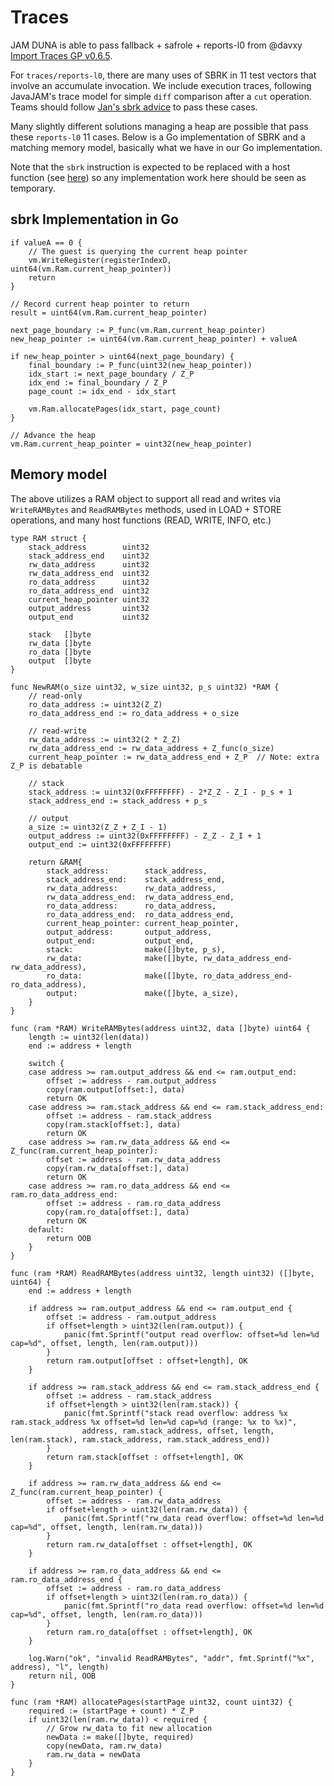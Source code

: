# Traces 

JAM DUNA is able to pass fallback + safrole + reports-l0 from @davxy [Import Traces GP v0.6.5](https://github.com/davxy/jam-test-vectors/pull/45).

For `traces/reports-l0`, there are many uses of SBRK in 11 test vectors that involve an accumulate invocation.  We include execution traces, following JavaJAM's trace model for simple `diff` comparison after a `cut` operation.  Teams should follow [Jan's sbrk advice](https://paritytech.github.io/matrix-archiver/archive/_21ddsEwXlCWnreEGuqXZ_3Apolkadot.io/index.html#$_RkIlMDNZrROw_6WDXpbllO2VSbjY1FNTIfDjVZhhdw) to pass these cases. 

Many slightly different solutions managing a heap are possible that pass these `reports-l0` 11 cases.  Below is a Go implementation of SBRK and a matching memory model, basically what we have in our Go implementation.  

Note that the `sbrk` instruction is expected to be replaced with a host function (see [here](https://paritytech.github.io/matrix-archiver/archive/_21ddsEwXlCWnreEGuqXZ_3Apolkadot.io/index.html#$JU2fAJu00hr9dA0Yta2nmFhErxNHT5f_hXn2PZyckjg)) so any implementation work here should be seen as temporary.    

## sbrk Implementation in Go

```
if valueA == 0 {
	// The guest is querying the current heap pointer
	vm.WriteRegister(registerIndexD, uint64(vm.Ram.current_heap_pointer))
	return
}

// Record current heap pointer to return
result = uint64(vm.Ram.current_heap_pointer)

next_page_boundary := P_func(vm.Ram.current_heap_pointer)
new_heap_pointer := uint64(vm.Ram.current_heap_pointer) + valueA

if new_heap_pointer > uint64(next_page_boundary) {
	final_boundary := P_func(uint32(new_heap_pointer))
	idx_start := next_page_boundary / Z_P
	idx_end := final_boundary / Z_P
	page_count := idx_end - idx_start

    vm.Ram.allocatePages(idx_start, page_count)
}

// Advance the heap
vm.Ram.current_heap_pointer = uint32(new_heap_pointer)
```

## Memory model 

The above utilizes a RAM object to support all read and writes via `WriteRAMBytes` and `ReadRAMBytes` methods, used in LOAD + STORE operations, and many host functions (READ, WRITE, INFO, etc.)

```
type RAM struct {
	stack_address        uint32
	stack_address_end    uint32
	rw_data_address      uint32
	rw_data_address_end  uint32
	ro_data_address      uint32
	ro_data_address_end  uint32
	current_heap_pointer uint32
	output_address       uint32
	output_end           uint32

	stack   []byte
	rw_data []byte
	ro_data []byte
	output  []byte
}

func NewRAM(o_size uint32, w_size uint32, p_s uint32) *RAM {
	// read-only
	ro_data_address := uint32(Z_Z)
	ro_data_address_end := ro_data_address + o_size

	// read-write
	rw_data_address := uint32(2 * Z_Z)
	rw_data_address_end := rw_data_address + Z_func(o_size)
	current_heap_pointer := rw_data_address_end + Z_P  // Note: extra Z_P is debatable

	// stack
	stack_address := uint32(0xFFFFFFFF) - 2*Z_Z - Z_I - p_s + 1
	stack_address_end := stack_address + p_s

	// output
	a_size := uint32(Z_Z + Z_I - 1)
	output_address := uint32(0xFFFFFFFF) - Z_Z - Z_I + 1
	output_end := uint32(0xFFFFFFFF)

	return &RAM{
		stack_address:        stack_address,
		stack_address_end:    stack_address_end,
		rw_data_address:      rw_data_address,
		rw_data_address_end:  rw_data_address_end,
		ro_data_address:      ro_data_address,
		ro_data_address_end:  ro_data_address_end,
		current_heap_pointer: current_heap_pointer,
		output_address:       output_address,
		output_end:           output_end,
		stack:                make([]byte, p_s),
		rw_data:              make([]byte, rw_data_address_end-rw_data_address),
		ro_data:              make([]byte, ro_data_address_end-ro_data_address),
		output:               make([]byte, a_size),
	}
}

func (ram *RAM) WriteRAMBytes(address uint32, data []byte) uint64 {
	length := uint32(len(data))
	end := address + length

	switch {
	case address >= ram.output_address && end <= ram.output_end:
		offset := address - ram.output_address
		copy(ram.output[offset:], data)
		return OK
	case address >= ram.stack_address && end <= ram.stack_address_end:
		offset := address - ram.stack_address
		copy(ram.stack[offset:], data)
		return OK
	case address >= ram.rw_data_address && end <= Z_func(ram.current_heap_pointer):
		offset := address - ram.rw_data_address
		copy(ram.rw_data[offset:], data)
		return OK
	case address >= ram.ro_data_address && end <= ram.ro_data_address_end:
		offset := address - ram.ro_data_address
		copy(ram.ro_data[offset:], data)
		return OK
	default:
		return OOB
	}
}

func (ram *RAM) ReadRAMBytes(address uint32, length uint32) ([]byte, uint64) {
	end := address + length

	if address >= ram.output_address && end <= ram.output_end {
		offset := address - ram.output_address
		if offset+length > uint32(len(ram.output)) {
			panic(fmt.Sprintf("output read overflow: offset=%d len=%d cap=%d", offset, length, len(ram.output)))
		}
		return ram.output[offset : offset+length], OK
	}

	if address >= ram.stack_address && end <= ram.stack_address_end {
		offset := address - ram.stack_address
		if offset+length > uint32(len(ram.stack)) {
			panic(fmt.Sprintf("stack read overflow: address %x ram.stack_address %x offset=%d len=%d cap=%d (range: %x to %x)",
				address, ram.stack_address, offset, length, len(ram.stack), ram.stack_address, ram.stack_address_end))
		}
		return ram.stack[offset : offset+length], OK
	}

	if address >= ram.rw_data_address && end <= Z_func(ram.current_heap_pointer) {
		offset := address - ram.rw_data_address
		if offset+length > uint32(len(ram.rw_data)) {
			panic(fmt.Sprintf("rw_data read overflow: offset=%d len=%d cap=%d", offset, length, len(ram.rw_data)))
		}
		return ram.rw_data[offset : offset+length], OK
	}

	if address >= ram.ro_data_address && end <= ram.ro_data_address_end {
		offset := address - ram.ro_data_address
		if offset+length > uint32(len(ram.ro_data)) {
			panic(fmt.Sprintf("ro_data read overflow: offset=%d len=%d cap=%d", offset, length, len(ram.ro_data)))
		}
		return ram.ro_data[offset : offset+length], OK
	}

	log.Warn("ok", "invalid ReadRAMBytes", "addr", fmt.Sprintf("%x", address), "l", length)
	return nil, OOB
}

func (ram *RAM) allocatePages(startPage uint32, count uint32) {
	required := (startPage + count) * Z_P
	if uint32(len(ram.rw_data)) < required {
		// Grow rw_data to fit new allocation
		newData := make([]byte, required)
		copy(newData, ram.rw_data)
		ram.rw_data = newData
	}
}
```



